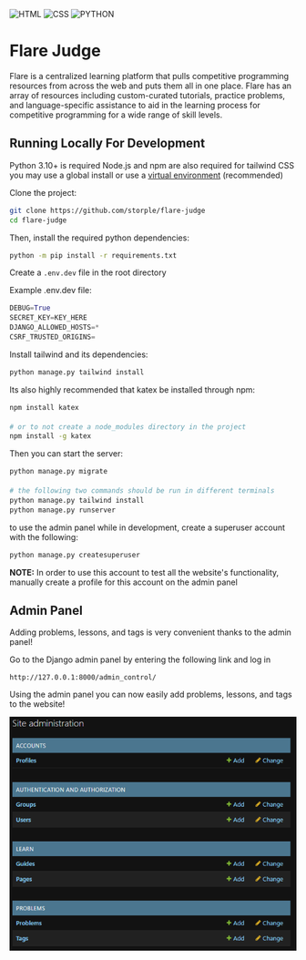 ![HTML](https://img.shields.io/badge/html-F55600?style=for-the-badge&logo=HTML5&logoColor=white)
![CSS](https://img.shields.io/badge/css-1572B6?style=for-the-badge&logo=CSS3&logoColor=white)
![PYTHON](https://img.shields.io/badge/python-0000CC?style=for-the-badge&logo=Python&logoColor=white)


# Flare Judge
Flare is a centralized learning platform that pulls competitive programming resources from across the web and puts them all in one place. Flare has an array of resources including custom-curated tutorials, practice problems, and language-specific assistance to aid in the learning process for competitive programming for a wide range of skill levels.

## Running Locally For Development
Python 3.10+ is required
Node.js and npm are also required for tailwind CSS
you may use a global install or use a [virtual environment](https://docs.python.org/3/tutorial/venv.html#creating-virtual-environments) (recommended)

Clone the project:
```bash
git clone https://github.com/storple/flare-judge
cd flare-judge
```

Then, install the required python dependencies:
```bash
python -m pip install -r requirements.txt
```
Create a ```.env.dev``` file in the root directory

Example .env.dev file:
```python
DEBUG=True
SECRET_KEY=KEY_HERE
DJANGO_ALLOWED_HOSTS=*
CSRF_TRUSTED_ORIGINS=
```

Install tailwind and its dependencies:
```bash
python manage.py tailwind install
```

Its also highly recommended that katex be installed through npm:
```bash
npm install katex

# or to not create a node_modules directory in the project
npm install -g katex
```

Then you can start the server:
```bash
python manage.py migrate

# the following two commands should be run in different terminals
python manage.py tailwind install
python manage.py runserver
```

to use the admin panel while in development, create a superuser account with the following: 
```bash
python manage.py createsuperuser
```
**NOTE:** In order to use this account to test all the website's functionality, manually create a profile for this account on the admin panel

## Admin Panel
Adding problems, lessons, and tags is very convenient thanks to the admin panel!

Go to the Django admin panel by entering the following link and log in

```
http://127.0.0.1:8000/admin_control/
```

Using the admin panel you can now easily add problems, lessons, and tags to the website!

![Django Admin Panel](/screenshots/django_admin_panel.png?raw=true)

